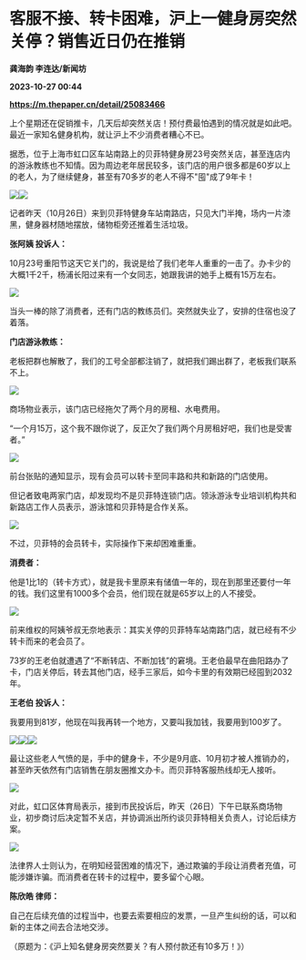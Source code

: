 # 客服不接、转卡困难，沪上一健身房突然关停？销售近日仍在推销
**龚海韵 李连达/新闻坊**

**2023-10-27 00:44**

**https://m.thepaper.cn/detail/25083466**

上个星期还在促销推卡，几天后却突然关店！预付费最怕遇到的情况就是如此吧。最近一家知名健身机构，就让沪上不少消费者糟心不已。

据悉，位于上海市虹口区车站南路上的贝菲特健身房23号突然关店，甚至连店内的游泳教练也不知情。因为周边老年居民较多，该门店的用户很多都是60岁以上的老人，为了继续健身，甚至有70多岁的老人不得不"囤"成了9年卡！

![](https://imagecloud.thepaper.cn/thepaper/image/275/875/546.png)![](https://imagecloud.thepaper.cn/thepaper/image/275/875/547.png)

记者昨天（10月26日）来到贝菲特健身车站南路店，只见大门半掩，场内一片漆黑，健身器材随地摆放，储物柜旁还推着生活垃圾。

**张阿姨 投诉人：**

10月23号重阳节这天它关门的，我说是给了我们老年人重重的一击了。办卡少的大概1千2千，杨浦长阳过来有一个女同志，她跟我讲的她手上概有15万左右。

![](https://imagecloud.thepaper.cn/thepaper/image/275/875/548.png)

当头一棒的除了消费者，还有门店的教练员们。突然就失业了，安排的住宿也没了着落。

**门店游泳教练：**

老板把群也解散了，我们的工号全部都注销了，就把我们踢出群了，老板我们联系不上。

![](https://imagecloud.thepaper.cn/thepaper/image/275/875/550.png)

商场物业表示，该门店已经拖欠了两个月的房租、水电费用。

“一个月15万，这个我不跟你说了，反正欠了我们两个月房租好吧，我们也是受害者。”

![](https://imagecloud.thepaper.cn/thepaper/image/275/875/551.png)

前台张贴的通知显示，现有会员可以转卡至同丰路和共和新路的门店使用。

但记者致电两家门店，却发现均不是贝菲特连锁门店。领泳游泳专业培训机构共和新路店工作人员表示，游泳馆和贝菲特是合作关系。

![](https://imagecloud.thepaper.cn/thepaper/image/275/875/552.png)

不过，贝菲特的会员转卡，实际操作下来却困难重重。

**消费者：**

他是1比1的（转卡方式），就是我卡里原来有储值一年的，现在到那里还要付一年的钱。我们这里有1000多个会员，他们现在就是65岁以上的人不接受。

![](https://imagecloud.thepaper.cn/thepaper/image/275/875/553.png)

前来维权的阿姨爷叔无奈地表示：其实关停的贝菲特车站南路门店，就已经有不少转卡而来的老会员了。

73岁的王老伯就遭遇了“不断转店、不断加钱”的窘境。王老伯最早在曲阳路办了卡，门店关停后，转去其他门店，经手三家后，如今卡里的有效期已经囤到2032年。

**王老伯 投诉人：**

我要用到81岁，他现在叫我再转一个地方，又要叫我加钱，我要用到100岁了。

![](https://imagecloud.thepaper.cn/thepaper/image/275/875/554.png)![](https://imagecloud.thepaper.cn/thepaper/image/275/875/555.png)![](https://imagecloud.thepaper.cn/thepaper/image/275/875/556.png)

最让这些老人气愤的是，手中的健身卡，不少是9月底、10月初才被人推销办的，甚至昨天依然有门店销售在朋友圈推文办卡。而贝菲特客服热线却无人接听。

![](https://imagecloud.thepaper.cn/thepaper/image/275/875/557.png)

对此，虹口区体育局表示，接到市民投诉后，昨天（26日）下午已联系商场物业，初步商讨后决定暂不关店，并协调派出所约谈贝菲特相关负责人，讨论后续方案。

![](https://imagecloud.thepaper.cn/thepaper/image/275/875/558.png)

法律界人士则认为，在明知经营困难的情况下，通过欺骗的手段让消费者充值，可能涉嫌诈骗。而消费者在转卡的过程中，要多留个心眼。

**陈欣皓 律师：**

自己在后续充值的过程当中，也要去索要相应的发票，一旦产生纠纷的话，可以和新的主体之间去合法地交涉。

（原题为：《沪上知名健身房突然要关？有人预付款还有10多万！》）